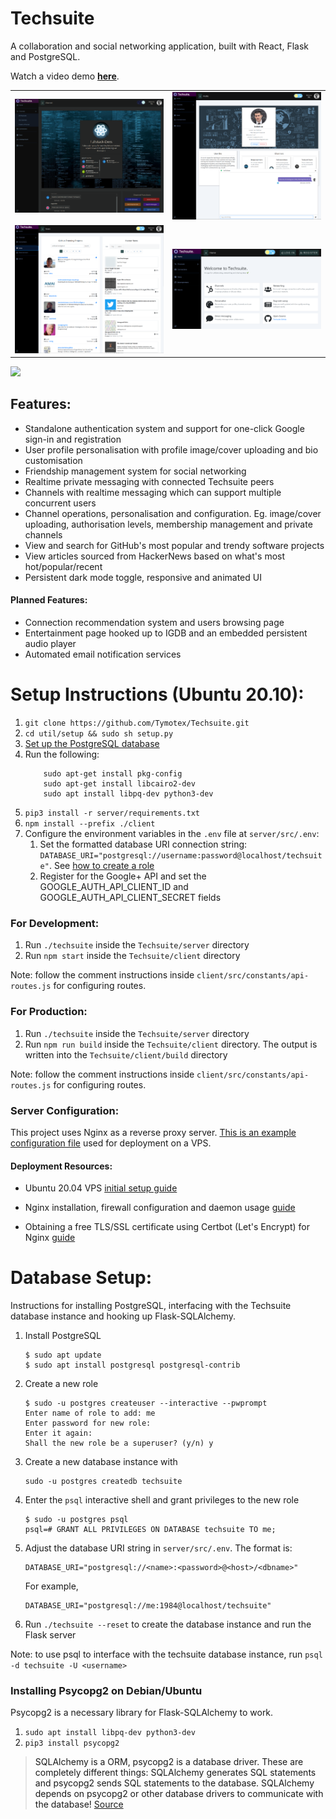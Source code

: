 # Techsuite
A collaboration and social networking application, built with React, Flask and PostgreSQL.  

Watch a video demo <strong><a href="https://www.youtube.com/watch?v=C4o2fOCq2cI">here</a></strong>.

<table>
    <tr>
        <td width="50%">            
            <img src="./images/techsuite-channel-showcase.png"></img>
        </td>
        <td>
            <img src="./images/techsuite-message-showcase.png"></img>
        </td>
    <tr>
    <tr>
        <td width="50%">            
            <img src="./images/techsuite-news-showcase.png"></img>
        </td>
        <td>
            <img src="./images/techsuite-home-showcase.png"></img>
        </td>
    <tr>
</table>

<img src="./images/showcase.gif"></img>

## Features:
- Standalone authentication system and support for one-click Google sign-in and registration
- User profile personalisation with profile image/cover uploading and bio customisation 
- Friendship management system for social networking
- Realtime private messaging with connected Techsuite peers
- Channels with realtime messaging which can support multiple concurrent users
- Channel operations, personalisation and configuration. Eg. image/cover uploading, authorisation levels, membership management and private channels
- View and search for GitHub's most popular and trendy software projects
- View articles sourced from HackerNews based on what's most hot/popular/recent
- Persistent dark mode toggle, responsive and animated UI

#### Planned Features:
- Connection recommendation system and users browsing page
- Entertainment page hooked up to IGDB and an embedded persistent audio player
- Automated email notification services

# Setup Instructions (Ubuntu 20.10):
1. `git clone https://github.com/Tymotex/Techsuite.git`
2. `cd util/setup && sudo sh setup.py` 
3. [Set up the PostgreSQL database](#database-setup)
4. Run the following:
    ```
        sudo apt-get install pkg-config
        sudo apt-get install libcairo2-dev
        sudo apt install libpq-dev python3-dev
    ```
5. `pip3 install -r server/requirements.txt`
6. `npm install --prefix ./client`
7. Configure the environment variables in the `.env` file at `server/src/.env`: 
    1. Set the formatted database URI connection string: `DATABASE_URI="postgresql://username:password@localhost/techsuite"`. See [how to create a role](#database-setup)
    2. Register for the Google+ API and set the GOOGLE_AUTH_API_CLIENT_ID and GOOGLE_AUTH_API_CLIENT_SECRET fields

### For Development:
1. Run `./techsuite` inside the `Techsuite/server` directory
2. Run `npm start` inside the `Techsuite/client` directory

Note: follow the comment instructions inside `client/src/constants/api-routes.js` for configuring routes. 

### For Production:
1. Run `./techsuite` inside the `Techsuite/server` directory
2. Run `npm run build` inside the `Techsuite/client` directory. The output is written into the `Techsuite/client/build` directory

Note: follow the comment instructions inside `client/src/constants/api-routes.js` for configuring routes.

### Server Configuration:
This project uses Nginx as a reverse proxy server. [This is an example configuration file](https://gist.github.com/Tymotex/f23a746727a26eff3c96132ce56d0038) used for deployment on a VPS.

#### Deployment Resources:

- Ubuntu 20.04 VPS [initial setup guide](https://www.digitalocean.com/community/tutorials/initial-server-setup-with-ubuntu-20-04)

- Nginx installation, firewall configuration and daemon usage [guide](https://www.digitalocean.com/community/tutorials/how-to-install-nginx-on-ubuntu-20-04)

- Obtaining a free TLS/SSL certificate using Certbot (Let's Encrypt) for Nginx [guide](https://www.digitalocean.com/community/tutorials/how-to-secure-nginx-with-let-s-encrypt-on-ubuntu-18-04)

<a name="database-setup">

# Database Setup:
Instructions for installing PostgreSQL, interfacing with the Techsuite database instance and hooking up Flask-SQLAlchemy.
1. Install PostgreSQL
    ```
    $ sudo apt update
    $ sudo apt install postgresql postgresql-contrib
    ```
2. Create a new role
    ```
    $ sudo -u postgres createuser --interactive --pwprompt
    Enter name of role to add: me
    Enter password for new role: 
    Enter it again: 
    Shall the new role be a superuser? (y/n) y
    ```
3. Create a new database instance with 
    ```
    sudo -u postgres createdb techsuite
    ```
4. Enter the ```psql``` interactive shell and grant privileges to the new role
    ```
    $ sudo -u postgres psql
    psql=# GRANT ALL PRIVILEGES ON DATABASE techsuite TO me;
    ```
5. Adjust the database URI string in ```server/src/.env```. The format is: 
    ```
    DATABASE_URI="postgresql://<name>:<password>@<host>/<dbname>"
    ```
    For example, 
    ```
    DATABASE_URI="postgresql://me:1984@localhost/techsuite"
    ```
6. Run `./techsuite --reset` to create the database instance and run the Flask server

Note: to use psql to interface with the techsuite database instance, run `psql -d techsuite -U <username>` 

### Installing Psycopg2 on Debian/Ubuntu
Psycopg2 is a necessary library for Flask-SQLAlchemy to work.
1. `sudo apt install libpq-dev python3-dev`
2. `pip3 install psycopg2`

> SQLAlchemy is a ORM, psycopg2 is a database driver. These are completely different things: SQLAlchemy generates SQL statements and psycopg2 sends SQL statements to the database. SQLAlchemy depends on psycopg2 or other database drivers to communicate with the database! [Source](https://stackoverflow.com/questions/8588126/sqlalchemy-or-psycopg2)
